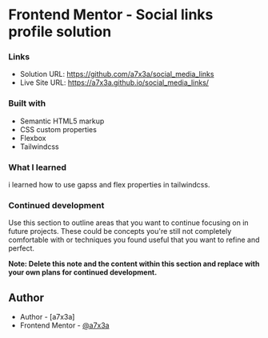 ﻿# Frontend Mentor - Social links profile solution

### Links

- Solution URL: https://github.com/a7x3a/social_media_links
- Live Site URL: https://a7x3a.github.io/social_media_links/


### Built with

- Semantic HTML5 markup
- CSS custom properties
- Flexbox
- Tailwindcss



### What I learned

i learned how to use gapss and flex properties in tailwindcss.


### Continued development

Use this section to outline areas that you want to continue focusing on in future projects. These could be concepts you're still not completely comfortable with or techniques you found useful that you want to refine and perfect.

**Note: Delete this note and the content within this section and replace with your own plans for continued development.**


## Author

- Author - [a7x3a]
- Frontend Mentor - [@a7x3a](https://www.frontendmentor.io/profile/a7x3a)



